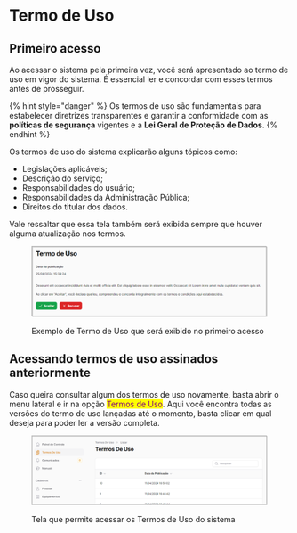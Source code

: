 # Termo de Uso

## Primeiro acesso

Ao acessar o sistema pela primeira vez, você será apresentado ao termo de uso em vigor do sistema. É essencial ler e concordar com esses termos antes de prosseguir.

{% hint style="danger" %}
Os termos de uso são fundamentais para estabelecer diretrizes transparentes e garantir a conformidade com as **políticas de segurança** vigentes e a **Lei Geral de Proteção de Dados**.
{% endhint %}

Os termos de uso do sistema explicarão alguns tópicos como:

* Legislações aplicáveis;
* Descrição do serviço;
* Responsabilidades do usuário;
* Responsabilidades da Administração Pública;
* Direitos do titular dos dados.

Vale ressaltar que essa tela também será exibida sempre que houver alguma atualização nos termos.

<figure><img src="../.gitbook/assets/image (1) (1) (1) (1) (1) (1) (1) (1) (1).png" alt=""><figcaption><p>Exemplo de Termo de Uso que será exibido no primeiro acesso</p></figcaption></figure>

## Acessando termos de uso assinados anteriormente

Caso queira consultar algum dos termos de uso novamente, basta abrir o menu lateral e ir na opção <mark style="color:purple;">Termos de Uso</mark>.  Aqui você encontra todas as versões do termo de uso lançadas até o momento, basta clicar em qual deseja para poder ler a versão completa.

<figure><img src="../.gitbook/assets/image (2) (1) (1) (1) (1) (1).png" alt=""><figcaption><p>Tela que permite acessar os Termos de Uso do sistema</p></figcaption></figure>
